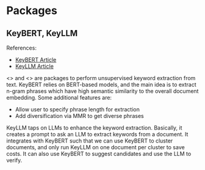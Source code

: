 # Packages

## KeyBERT, KeyLLM

References:
- [KeyBERT Article](https://www.maartengrootendorst.com/blog/keybert/)
- [KeyLLM Article](https://www.maartengrootendorst.com/blog/keyllm/)

<<KeyBERT>> and <<KeyLLM>> are packages to perform unsupervised keyword extraction from text. KeyBERT relies on BERT-based models, and the main idea is to extract n-gram phrases which have high semantic similarity to the overall document embedding. Some additional features are:
- Allow user to specify phrase length for extraction
- Add diversification via MMR to get diverse phrases

KeyLLM taps on LLMs to enhance the keyword extraction. Basically, it creates a prompt to ask an LLM to extract keywords from a document. It integrates with KeyBERT such that we can use KeyBERT to cluster documents, and only run KeyLLM on one document per cluster to save costs. It can also use KeyBERT to suggest candidates and use the LLM to verify.